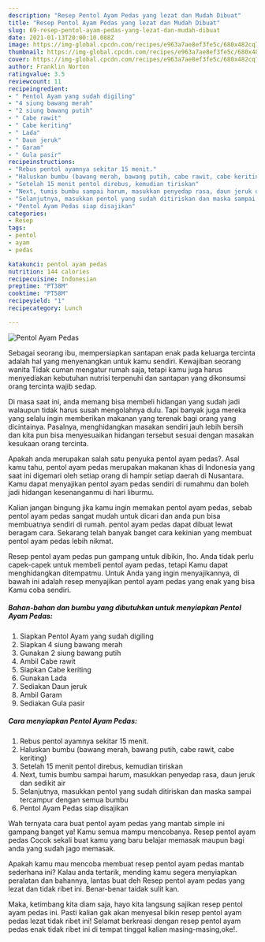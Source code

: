 ```yaml
---
description: "Resep Pentol Ayam Pedas yang lezat dan Mudah Dibuat"
title: "Resep Pentol Ayam Pedas yang lezat dan Mudah Dibuat"
slug: 69-resep-pentol-ayam-pedas-yang-lezat-dan-mudah-dibuat
date: 2021-01-13T20:00:10.088Z
image: https://img-global.cpcdn.com/recipes/e963a7ae8ef3fe5c/680x482cq70/pentol-ayam-pedas-foto-resep-utama.jpg
thumbnail: https://img-global.cpcdn.com/recipes/e963a7ae8ef3fe5c/680x482cq70/pentol-ayam-pedas-foto-resep-utama.jpg
cover: https://img-global.cpcdn.com/recipes/e963a7ae8ef3fe5c/680x482cq70/pentol-ayam-pedas-foto-resep-utama.jpg
author: Franklin Norton
ratingvalue: 3.5
reviewcount: 11
recipeingredient:
- " Pentol Ayam yang sudah digiling"
- "4 siung bawang merah"
- "2 siung bawang putih"
- " Cabe rawit"
- " Cabe keriting"
- " Lada"
- " Daun jeruk"
- " Garam"
- " Gula pasir"
recipeinstructions:
- "Rebus pentol ayamnya sekitar 15 menit."
- "Haluskan bumbu (bawang merah, bawang putih, cabe rawit, cabe keriting)"
- "Setelah 15 menit pentol direbus, kemudian tiriskan"
- "Next, tumis bumbu sampai harum, masukkan penyedap rasa, daun jeruk dan sedikit air"
- "Selanjutnya, masukkan pentol yang sudah ditiriskan dan maska sampai tercampur dengan semua bumbu"
- "Pentol Ayam Pedas siap disajikan"
categories:
- Resep
tags:
- pentol
- ayam
- pedas

katakunci: pentol ayam pedas 
nutrition: 144 calories
recipecuisine: Indonesian
preptime: "PT38M"
cooktime: "PT58M"
recipeyield: "1"
recipecategory: Lunch

---
```



![Pentol Ayam Pedas](https://img-global.cpcdn.com/recipes/e963a7ae8ef3fe5c/680x482cq70/pentol-ayam-pedas-foto-resep-utama.jpg)

Sebagai seorang ibu, mempersiapkan santapan enak pada keluarga tercinta adalah hal yang menyenangkan untuk kamu sendiri. Kewajiban seorang  wanita Tidak cuman mengatur rumah saja, tetapi kamu juga harus menyediakan kebutuhan nutrisi terpenuhi dan santapan yang dikonsumsi orang tercinta wajib sedap.

Di masa  saat ini, anda memang bisa membeli hidangan yang sudah jadi walaupun tidak harus susah mengolahnya dulu. Tapi banyak juga mereka yang selalu ingin memberikan makanan yang terenak bagi orang yang dicintainya. Pasalnya, menghidangkan masakan sendiri jauh lebih bersih dan kita pun bisa menyesuaikan hidangan tersebut sesuai dengan masakan kesukaan orang tercinta. 



Apakah anda merupakan salah satu penyuka pentol ayam pedas?. Asal kamu tahu, pentol ayam pedas merupakan makanan khas di Indonesia yang saat ini digemari oleh setiap orang di hampir setiap daerah di Nusantara. Kamu dapat menyajikan pentol ayam pedas sendiri di rumahmu dan boleh jadi hidangan kesenanganmu di hari liburmu.

Kalian jangan bingung jika kamu ingin memakan pentol ayam pedas, sebab pentol ayam pedas sangat mudah untuk dicari dan anda pun bisa membuatnya sendiri di rumah. pentol ayam pedas dapat dibuat lewat beragam cara. Sekarang telah banyak banget cara kekinian yang membuat pentol ayam pedas lebih nikmat.

Resep pentol ayam pedas pun gampang untuk dibikin, lho. Anda tidak perlu capek-capek untuk membeli pentol ayam pedas, tetapi Kamu dapat menghidangkan ditempatmu. Untuk Anda yang ingin menyajikannya, di bawah ini adalah resep menyajikan pentol ayam pedas yang enak yang bisa Kamu coba sendiri.

<!--inarticleads1-->

##### Bahan-bahan dan bumbu yang dibutuhkan untuk menyiapkan Pentol Ayam Pedas:

1. Siapkan  Pentol Ayam yang sudah digiling
1. Siapkan 4 siung bawang merah
1. Gunakan 2 siung bawang putih
1. Ambil  Cabe rawit
1. Siapkan  Cabe keriting
1. Gunakan  Lada
1. Sediakan  Daun jeruk
1. Ambil  Garam
1. Sediakan  Gula pasir




<!--inarticleads2-->

##### Cara menyiapkan Pentol Ayam Pedas:

1. Rebus pentol ayamnya sekitar 15 menit.
1. Haluskan bumbu (bawang merah, bawang putih, cabe rawit, cabe keriting)
1. Setelah 15 menit pentol direbus, kemudian tiriskan
1. Next, tumis bumbu sampai harum, masukkan penyedap rasa, daun jeruk dan sedikit air
1. Selanjutnya, masukkan pentol yang sudah ditiriskan dan maska sampai tercampur dengan semua bumbu
1. Pentol Ayam Pedas siap disajikan




Wah ternyata cara buat pentol ayam pedas yang mantab simple ini gampang banget ya! Kamu semua mampu mencobanya. Resep pentol ayam pedas Cocok sekali buat kamu yang baru belajar memasak maupun bagi anda yang sudah jago memasak.

Apakah kamu mau mencoba membuat resep pentol ayam pedas mantab sederhana ini? Kalau anda tertarik, mending kamu segera menyiapkan peralatan dan bahannya, lantas buat deh Resep pentol ayam pedas yang lezat dan tidak ribet ini. Benar-benar taidak sulit kan. 

Maka, ketimbang kita diam saja, hayo kita langsung sajikan resep pentol ayam pedas ini. Pasti kalian gak akan menyesal bikin resep pentol ayam pedas lezat tidak ribet ini! Selamat berkreasi dengan resep pentol ayam pedas enak tidak ribet ini di tempat tinggal kalian masing-masing,oke!.

